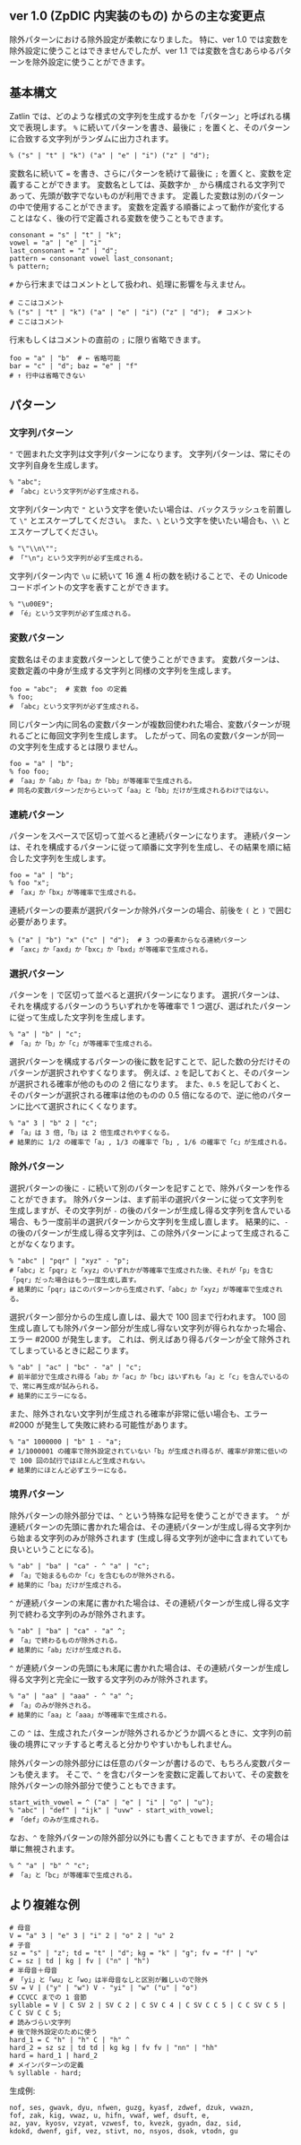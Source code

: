 ## ver 1.0 (ZpDIC 内実装のもの) からの主な変更点
除外パターンにおける除外設定が柔軟になりました。
特に、ver 1.0 では変数を除外設定に使うことはできませんでしたが、ver 1.1 では変数を含むあらゆるパターンを除外設定に使うことができます。

## 基本構文
Zatlin では、どのような様式の文字列を生成するかを「パターン」と呼ばれる構文で表現します。
`%` に続いてパターンを書き、最後に `;` を置くと、そのパターンに合致する文字列がランダムに出力されます。
```
% ("s" | "t" | "k") ("a" | "e" | "i") ("z" | "d");
```

変数名に続いて `=` を書き、さらにパターンを続けて最後に `;` を置くと、変数を定義することができます。
変数名としては、英数字か `_` から構成される文字列であって、先頭が数字でないものが利用できます。
定義した変数は別のパターンの中で使用することができます。
変数を定義する順番によって動作が変化することはなく、後の行で定義される変数を使うこともできます。
```
consonant = "s" | "t" | "k";
vowel = "a" | "e" | "i"
last_consonant = "z" | "d";
pattern = consonant vowel last_consonant;
% pattern;
```

`#` から行末まではコメントとして扱われ、処理に影響を与えません。
```
# ここはコメント
% ("s" | "t" | "k") ("a" | "e" | "i") ("z" | "d");  # コメント
# ここはコメント
```

行末もしくはコメントの直前の `;` に限り省略できます。
```
foo = "a" | "b"  # ← 省略可能
bar = "c" | "d"; baz = "e" | "f"
# ↑ 行中は省略できない
```

## パターン
### 文字列パターン
`"` で囲まれた文字列は文字列パターンになります。
文字列パターンは、常にその文字列自身を生成します。
```
% "abc";
# 「abc」という文字列が必ず生成される。
```

文字列パターン内で `"` という文字を使いたい場合は、バックスラッシュを前置して `\"` とエスケープしてください。
また、`\` という文字を使いたい場合も、`\\` とエスケープしてください。
```
% "\"\\n\"";
# 「"\n"」という文字列が必ず生成される。
```

文字列パターン内で `\u` に続いて 16 進 4 桁の数を続けることで、その Unicode コードポイントの文字を表すことができます。
```
% "\u00E9";
# 「é」という文字列が必ず生成される。
```

### 変数パターン
変数名はそのまま変数パターンとして使うことができます。
変数パターンは、変数定義の中身が生成する文字列と同様の文字列を生成します。
```
foo = "abc";  # 変数 foo の定義
% foo;
# 「abc」という文字列が必ず生成される。
```

同じパターン内に同名の変数パターンが複数回使われた場合、変数パターンが現れるごとに毎回文字列を生成します。
したがって、同名の変数パターンが同一の文字列を生成するとは限りません。
```
foo = "a" | "b";
% foo foo;
# 「aa」か「ab」か「ba」か「bb」が等確率で生成される。
# 同名の変数パターンだからといって「aa」と「bb」だけが生成されるわけではない。
```

### 連続パターン
パターンをスペースで区切って並べると連続パターンになります。
連続パターンは、それを構成するパターンに従って順番に文字列を生成し、その結果を順に結合した文字列を生成します。
```
foo = "a" | "b";
% foo "x";
# 「ax」か「bx」が等確率で生成される。
```

連続パターンの要素が選択パターンか除外パターンの場合、前後を `(` と `)` で囲む必要があります。
```
% ("a" | "b") "x" ("c" | "d");  # 3 つの要素からなる連続パターン
# 「axc」か「axd」か「bxc」か「bxd」が等確率で生成される。
```

### 選択パターン
パターンを `|` で区切って並べると選択パターンになります。
選択パターンは、それを構成するパターンのうちいずれかを等確率で 1 つ選び、選ばれたパターンに従って生成した文字列を生成します。
```
% "a" | "b" | "c";
# 「a」か「b」か「c」が等確率で生成される。
```

選択パターンを構成するパターンの後に数を記すことで、記した数の分だけそのパターンが選択されやすくなります。
例えば、`2` を記しておくと、そのパターンが選択される確率が他のものの 2 倍になります。
また、`0.5` を記しておくと、そのパターンが選択される確率は他のものの 0.5 倍になるので、逆に他のパターンに比べて選択されにくくなります。
```
% "a" 3 | "b" 2 | "c";
# 「a」は 3 倍,「b」は 2 倍生成されやすくなる。
# 結果的に 1/2 の確率で「a」, 1/3 の確率で「b」, 1/6 の確率で「c」が生成される。
```

### 除外パターン
選択パターンの後に `-` に続いて別のパターンを記すことで、除外パターンを作ることができます。
除外パターンは、まず前半の選択パターンに従って文字列を生成しますが、その文字列が `-` の後のパターンが生成し得る文字列を含んでいる場合、もう一度前半の選択パターンから文字列を生成し直します。
結果的に、`-` の後のパターンが生成し得る文字列は、この除外パターンによって生成されることがなくなります。
```
% "abc" | "pqr" | "xyz" - "p";
#「abc」と「pqr」と「xyz」のいずれかが等確率で生成された後、それが「p」を含む「pqr」だった場合はもう一度生成し直す。
# 結果的に「pqr」はこのパターンから生成されず、「abc」か「xyz」が等確率で生成される。
```

選択パターン部分からの生成し直しは、最大で 100 回まで行われます。
100 回生成し直しても除外パターン部分が生成し得ない文字列が得られなかった場合、エラー #2000 が発生します。
これは、例えばあり得るパターンが全て除外されてしまっているときに起こります。
```
% "ab" | "ac" | "bc" - "a" | "c";
# 前半部分で生成され得る「ab」か「ac」か「bc」はいずれも「a」と「c」を含んでいるので、常に再生成が試みられる。
# 結果的にエラーになる。
```

また、除外されない文字列が生成される確率が非常に低い場合も、エラー #2000 が発生して失敗に終わる可能性があります。
```
% "a" 1000000 | "b" 1 - "a";
# 1/1000001 の確率で除外設定されていない「b」が生成され得るが、確率が非常に低いので 100 回の試行ではほとんど生成されない。
# 結果的にほとんど必ずエラーになる。
```

### 境界パターン
除外パターンの除外部分では、`^` という特殊な記号を使うことができます。
`^` が連続パターンの先頭に書かれた場合は、その連続パターンが生成し得る文字列から始まる文字列のみが除外されます (生成し得る文字列が途中に含まれていても良いということになる)。
```
% "ab" | "ba" | "ca" - ^ "a" | "c";
# 「a」で始まるものか「c」を含むものが除外される。
# 結果的に「ba」だけが生成される。
```

`^` が連続パターンの末尾に書かれた場合は、その連続パターンが生成し得る文字列で終わる文字列のみが除外されます。
```
% "ab" | "ba" | "ca" - "a" ^;
# 「a」で終わるものが除外される。
# 結果的に「ab」だけが生成される。
```

`^` が連続パターンの先頭にも末尾に書かれた場合は、その連続パターンが生成し得る文字列と完全に一致する文字列のみが除外されます。
```
% "a" | "aa" | "aaa" - ^ "a" ^;
# 「a」のみが除外される。
# 結果的に「aa」と「aaa」が等確率で生成される。
```

この `^` は、生成されたパターンが除外されるかどうか調べるときに、文字列の前後の境界にマッチすると考えると分かりやすいかもしれません。

除外パターンの除外部分には任意のパターンが書けるので、もちろん変数パターンも使えます。
そこで、`^` を含むパターンを変数に定義しておいて、その変数を除外パターンの除外部分で使うこともできます。
```
start_with_vowel = ^ ("a" | "e" | "i" | "o" | "u");
% "abc" | "def" | "ijk" | "uvw" - start_with_vowel;
# 「def」のみが生成される。
```

なお、`^` を除外パターンの除外部分以外にも書くこともできますが、その場合は単に無視されます。
```
% ^ "a" | "b" ^ "c";
# 「a」と「bc」が等確率で生成される。
```

## より複雑な例
```
# 母音
V = "a" 3 | "e" 3 | "i" 2 | "o" 2 | "u" 2
# 子音
sz = "s" | "z"; td = "t" | "d"; kg = "k" | "g"; fv = "f" | "v"
C = sz | td | kg | fv | ("n" | "h")
# 半母音＋母音
# 「yi」と「wu」と「wo」は半母音なしと区別が難しいので除外
SV = V | ("y" | "w") V - "yi" | "w" ("u" | "o")
# CCVCC までの 1 音節
syllable = V | C SV 2 | SV C 2 | C SV C 4 | C SV C C 5 | C C SV C 5 | C C SV C C 5;
# 読みづらい文字列
# 後で除外設定のために使う
hard_1 = C "h" | "h" C | "h" ^
hard_2 = sz sz | td td | kg kg | fv fv | "nn" | "hh"
hard = hard_1 | hard_2
# メインパターンの定義
% syllable - hard;
```
生成例:
```
nof, ses, gwavk, dyu, nfwen, guzg, kyasf, zdwef, dzuk, vwazn,
fof, zak, kig, vwaz, u, hifn, vwaf, wef, dsuft, e,
az, yav, kyosv, vzyat, vzwesf, to, kvezk, gyadn, daz, sid,
kdokd, dwenf, gif, vez, stivt, no, nsyos, dsok, vtodn, gu
```